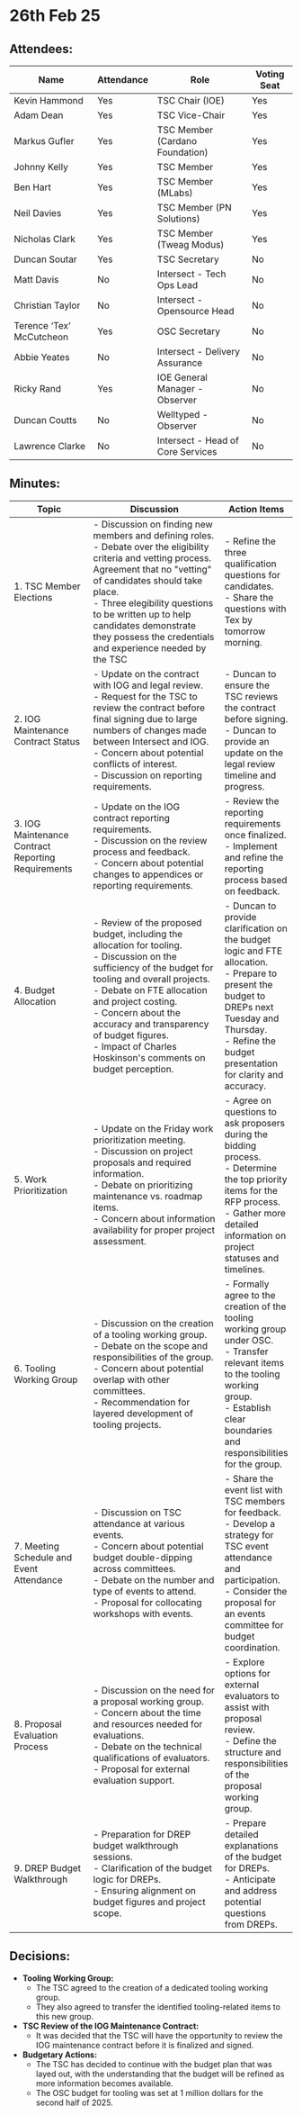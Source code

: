 # 26th Feb 25

## Attendees:

| Name                     | Attendance | Role                              | Voting Seat |
| ------------------------ | ---------- | --------------------------------- | ----------- |
| Kevin Hammond            | Yes        | TSC Chair (IOE)                   | Yes         |
| Adam Dean                | Yes        | TSC Vice-Chair                    | Yes         |
| Markus Gufler            | Yes        | TSC Member (Cardano Foundation)   | Yes         |
| Johnny Kelly             | Yes        | TSC Member                        | Yes         |
| Ben Hart                 | Yes        | TSC Member (MLabs)                | Yes         |
| Neil Davies              | Yes        | TSC Member (PN Solutions)         | Yes         |
| Nicholas Clark           | Yes        | TSC Member (Tweag Modus)          | Yes         |
| Duncan Soutar            | Yes        | TSC Secretary                     | No          |
| Matt Davis               | No         | Intersect - Tech Ops Lead         | No          |
| Christian Taylor         | No         | Intersect - Opensource Head       | No          |
| Terence ‘Tex’ McCutcheon | Yes        | OSC Secretary                     | No          |
| Abbie Yeates             | No         | Intersect - Delivery Assurance    | No          |
| Ricky Rand               | Yes        | IOE General Manager - Observer    | No          |
| Duncan Coutts            | No         | Welltyped - Observer              | No          |
| Lawrence Clarke          | No         | Intersect - Head of Core Services | No          |



## Minutes:

<table><thead><tr><th width="151">Topic</th><th width="323">Discussion</th><th>Action Items</th></tr></thead><tbody><tr><td>1. TSC Member Elections</td><td>- Discussion on finding new members and defining roles.<br>- Debate over the eligibility criteria and vetting process. Agreement that no "vetting" of candidates should take place.<br>- Three elegibility questions to be written up to help candidates demonstrate they possess the credentials and experience needed by the TSC</td><td>- Refine the three qualification questions for candidates.<br>- Share the questions with Tex by tomorrow morning.</td></tr><tr><td>2. IOG Maintenance Contract Status</td><td>- Update on the contract with IOG and legal review.<br>- Request for the TSC to review the contract before final signing due to large numbers of changes made between Intersect and IOG.<br>- Concern about potential conflicts of interest.<br>- Discussion on reporting requirements.</td><td>- Duncan to ensure the TSC reviews the contract before signing.<br>- Duncan to provide an update on the legal review timeline and progress.</td></tr><tr><td>3. IOG Maintenance Contract Reporting Requirements</td><td>- Update on the IOG contract reporting requirements.<br>- Discussion on the review process and feedback.<br>- Concern about potential changes to appendices or reporting requirements.</td><td>- Review the reporting requirements once finalized.<br>- Implement and refine the reporting process based on feedback.</td></tr><tr><td>4. Budget Allocation</td><td>- Review of the proposed budget, including the allocation for tooling.<br>- Discussion on the sufficiency of the budget for tooling and overall projects.<br>- Debate on FTE allocation and project costing.<br>- Concern about the accuracy and transparency of budget figures.<br>- Impact of Charles Hoskinson's comments on budget perception.</td><td>- Duncan to provide clarification on the budget logic and FTE allocation.<br>- Prepare to present the budget to DREPs next Tuesday and Thursday.<br>- Refine the budget presentation for clarity and accuracy.</td></tr><tr><td>5. Work Prioritization</td><td>- Update on the Friday work prioritization meeting.<br>- Discussion on project proposals and required information.<br>- Debate on prioritizing maintenance vs. roadmap items.<br>- Concern about information availability for proper project assessment.</td><td>- Agree on questions to ask proposers during the bidding process.<br>- Determine the top priority items for the RFP process.<br>- Gather more detailed information on project statuses and timelines.</td></tr><tr><td>6. Tooling Working Group</td><td>- Discussion on the creation of a tooling working group.<br>- Debate on the scope and responsibilities of the group.<br>- Concern about potential overlap with other committees.<br>- Recommendation for layered development of tooling projects.</td><td>- Formally agree to the creation of the tooling working group under OSC.<br>- Transfer relevant items to the tooling working group.<br>- Establish clear boundaries and responsibilities for the group.</td></tr><tr><td>7. Meeting Schedule and Event Attendance</td><td>- Discussion on TSC attendance at various events.<br>- Concern about potential budget double-dipping across committees.<br>- Debate on the number and type of events to attend.<br>- Proposal for collocating workshops with events.</td><td>- Share the event list with TSC members for feedback.<br>- Develop a strategy for TSC event attendance and participation.<br>- Consider the proposal for an events committee for budget coordination.</td></tr><tr><td>8. Proposal Evaluation Process</td><td>- Discussion on the need for a proposal working group.<br>- Concern about the time and resources needed for evaluations.<br>- Debate on the technical qualifications of evaluators.<br>- Proposal for external evaluation support.</td><td>- Explore options for external evaluators to assist with proposal review.<br>- Define the structure and responsibilities of the proposal working group.</td></tr><tr><td>9. DREP Budget Walkthrough</td><td>- Preparation for DREP budget walkthrough sessions.<br>- Clarification of the budget logic for DREPs.<br>- Ensuring alignment on budget figures and project scope.</td><td>- Prepare detailed explanations of the budget for DREPs.<br>- Anticipate and address potential questions from DREPs.</td></tr></tbody></table>

## Decisions:

* **Tooling Working Group:**
  * The TSC agreed to the creation of a dedicated tooling working group.
  * They also agreed to transfer the identified tooling-related items to this new group.
* **TSC Review of the IOG Maintenance Contract:**
  * It was decided that the TSC will have the opportunity to review the IOG maintenance contract before it is finalized and signed.
* **Budgetary Actions:**
  * The TSC has decided to continue with the budget plan that was layed out, with the understanding that the budget will be refined as more information becomes available.
  * The OSC budget for tooling was set at 1 million dollars for the second half of 2025.
